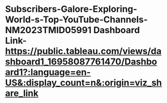 # Subscribers-Galore-Exploring-World-s-Top-YouTube-Channels-NM2023TMID05991                                                                                                                                                                                                                                                                                                                Dashboard Link-https://public.tableau.com/views/dashboard1_16958087761470/Dashboard1?:language=en-US&:display_count=n&:origin=viz_share_link 
